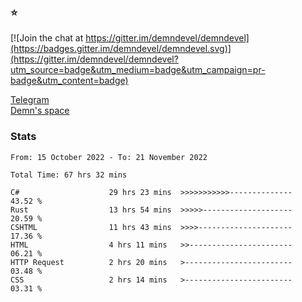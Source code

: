 ### :star:

[![Join the chat at https://gitter.im/demndevel/demndevel](https://badges.gitter.im/demndevel/demndevel.svg)](https://gitter.im/demndevel/demndevel?utm_source=badge&utm_medium=badge&utm_campaign=pr-badge&utm_content=badge)

[Telegram](https://t.me/demnometa) <br>
[Demn's space](http://demns.space)

### Stats

<!--START_SECTION:waka-->

```text
From: 15 October 2022 - To: 21 November 2022

Total Time: 67 hrs 32 mins

C#                    29 hrs 23 mins  >>>>>>>>>>>--------------   43.52 %
Rust                  13 hrs 54 mins  >>>>>--------------------   20.59 %
CSHTML                11 hrs 43 mins  >>>>---------------------   17.36 %
HTML                  4 hrs 11 mins   >>-----------------------   06.21 %
HTTP Request          2 hrs 20 mins   >------------------------   03.48 %
CSS                   2 hrs 14 mins   >------------------------   03.31 %
```

<!--END_SECTION:waka-->
